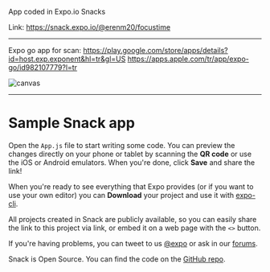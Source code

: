 App coded in Expo.io Snacks

Link: https://snack.expo.io/@erenm20/focustime

---------------------------------------------------------------------------------------------------------------------------------

Expo go app for scan: https://play.google.com/store/apps/details?id=host.exp.exponent&hl=tr&gl=US
                      https://apps.apple.com/tr/app/expo-go/id982107779?l=tr

![canvas](https://user-images.githubusercontent.com/81049094/119728634-5ff44c00-be7c-11eb-8fb1-38b9b716882e.png)

------------------------------------------------------------------------------------------------------------------------------------

# Sample Snack app

Open the `App.js` file to start writing some code. You can preview the changes directly on your phone or tablet by scanning the **QR code** or use the iOS or Android emulators. When you're done, click **Save** and share the link!

When you're ready to see everything that Expo provides (or if you want to use your own editor) you can **Download** your project and use it with [expo-cli](https://docs.expo.io/get-started/installation).

All projects created in Snack are publicly available, so you can easily share the link to this project via link, or embed it on a web page with the `<>` button.

If you're having problems, you can tweet to us [@expo](https://twitter.com/expo) or ask in our [forums](https://forums.expo.io/c/snack).

Snack is Open Source. You can find the code on the [GitHub repo](https://github.com/expo/snack).
